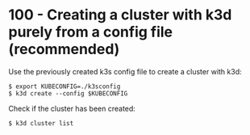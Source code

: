 # 100 - Creating a cluster with k3d purely from a config file (recommended)

Use the previously created k3s config file to create a cluster with k3d:

```
$ export KUBECONFIG=./k3sconfig
$ k3d create --config $KUBECONFIG
```

Check if the cluster has been created:

```
$ k3d cluster list
```
